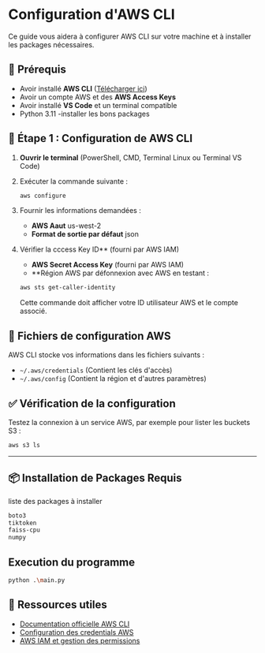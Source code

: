 # Configuration d'AWS CLI

Ce guide vous aidera à configurer AWS CLI sur votre machine et à installer les packages nécessaires.

## 📌 Prérequis
- Avoir installé **AWS CLI** ([Télécharger ici](https://aws.amazon.com/cli/))
- Avoir un compte AWS et des **AWS Access Keys**
- Avoir installé **VS Code** et un terminal compatible
- Python 3.11
-installer les bons packages
## 🔧 Étape 1 : Configuration de AWS CLI

1. **Ouvrir le terminal** (PowerShell, CMD, Terminal Linux ou Terminal VS Code)
2. Exécuter la commande suivante :
    ```bash
    aws configure
    ```
3. Fournir les informations demandées :
    - **AWS Aaut** us-west-2
    - **Format de sortie par défaut** json

4. Vérifier la cccess Key ID** (fourni par AWS IAM)
    - **AWS Secret Access Key** (fourni par AWS IAM)
    - **Région AWS par défonnexion avec AWS en testant :
    ```bash
    aws sts get-caller-identity
    ```
    Cette commande doit afficher votre ID utilisateur AWS et le compte associé.

## 📂 Fichiers de configuration AWS
AWS CLI stocke vos informations dans les fichiers suivants :
- `~/.aws/credentials` (Contient les clés d'accès)
- `~/.aws/config` (Contient la région et d'autres paramètres)

## ✅ Vérification de la configuration
Testez la connexion à un service AWS, par exemple pour lister les buckets S3 :
```bash
aws s3 ls
```

---

## 📦 Installation de Packages Requis

liste des packages à installer

```bash
boto3
tiktoken
faiss-cpu
numpy
```

## Execution du programme

```bash
python .\main.py
```

## 🎯 Ressources utiles
- [Documentation officielle AWS CLI](https://docs.aws.amazon.com/cli/latest/userguide/)
- [Configuration des credentials AWS](https://docs.aws.amazon.com/cli/latest/userguide/cli-configure-files.html)
- [AWS IAM et gestion des permissions](https://docs.aws.amazon.com/IAM/latest/UserGuide/introduction.html)
